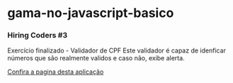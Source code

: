 # gama-no-javascript-basico
### Hiring Coders #3
Exercício finalizado - Validador de CPF
Este validador é capaz de idenficar números que são realmente validos e caso não, exibe alerta. 

[Confira a pagina desta aplicação](https://gisellebarbosa.github.io/Javascript-na-pratica/) 
